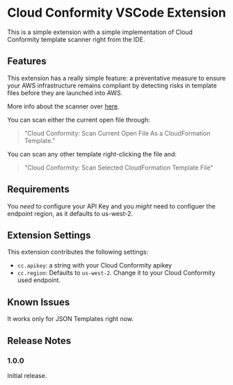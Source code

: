 # Cloud Conformity VSCode Extension

This is a simple extension with a simple implementation of Cloud Conformity template scanner right from the IDE.

## Features

This extension has a really simple feature: a preventative measure to ensure your AWS infrastructure remains compliant by detecting risks in template files before they are launched into AWS.

More info about the scanner over [here](https://github.com/cloudconformity/documentation-api/blob/master/TemplateScanner.md).

You can scan either the current open file through:
> "Cloud Conformity: Scan Current Open File As a CloudFormation Template."

You can scan any other template right-clicking the file and:
> "Cloud Conformity: Scan Selected CloudFormation Template File"

## Requirements

You *need* to configure your API Key and you *might* need to configuer the endpoint region, as it defaults to us-west-2. 

## Extension Settings

This extension contributes the following settings:

* `cc.apikey`: a string with your Cloud Conformity apikey
* `cc.region`: Defaults to `us-west-2`. Change it to your Cloud Conformity used endpoint. 

## Known Issues

It works only for JSON Templates right now.

## Release Notes

### 1.0.0

Initial release.
